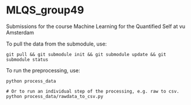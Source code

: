 # MLQS_group49

Submissions for the course Machine Learning for the Quantified Self at vu Amsterdam

To pull the data from the submodule, use:

```shell
git pull && git submodule init && git submodule update && git submodule status
```

To run the preprocessing, use:

```shell
python process_data

# Or to run an individual step of the processing, e.g. raw to csv.
python process_data/rawdata_to_csv.py
```
